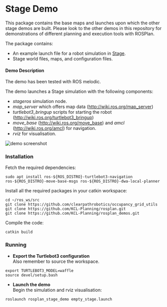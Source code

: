 # Stage Demo

This package contains the base maps and launches upon which the other stage demos are built. Please look to the other demos in this repository for demonstrations of different planning and execution tools with ROSPlan.

The package contains:
- An example launch file for a robot simulation in [Stage](http://wiki.ros.org/stage).
- Stage world files, maps, and configuration files.

#### Demo Description

The demo has been tested with ROS melodic.

The demo launches a Stage simulation with the following components:
- *stageros* simulation node.
- *map_server* which offers map data (http://wiki.ros.org/map_server)
- *turtlebot3_bringup* scripts for starting the robot (http://wiki.ros.org/turtlebot3_bringup)
- *move_base* (http://wiki.ros.org/move_base) and *amcl* (http://wiki.ros.org/amcl) for navigation.
- *rviz* for visualisation.

![demo screenshot](stage_demo.png)

### Installation

Fetch the required dependencies:
```
sudo apt install ros-${ROS_DISTRO}-turtlebot3-navigation ros-${ROS_DISTRO}-move-base-msgs ros-${ROS_DISTRO}-dwa-local-planner
```

Install all the required packages in your catkin workspace:
```
cd ~/ros_ws/src
git clone https://github.com/clearpathrobotics/occupancy_grid_utils
git clone https://github.com/KCL-Planning/rosplan.git
git clone https://github.com/KCL-Planning/rosplan_demos.git
```
Compile the code:
```
catkin build
```

### Running

-  **Export the Turtlebot3 configuration**  
Also remember to source the workspace.
```
export TURTLEBOT3_MODEL=waffle
source devel/setup.bash
```
- **Launch the demo**  
Begin the simulation and rviz visualisation:
```
roslaunch rosplan_stage_demo empty_stage.launch
```

